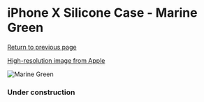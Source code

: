 # iPhone X Silicone Case - Marine Green

[Return to previous page](/iphone_x)

[High-resolution image from Apple](https://store.storeimages.cdn-apple.com/8756/as-images.apple.com/is/MRRE2?wid=4500&hei=4500&fmt=png)

<div style="width: 384px"><img src="/everypreview/MRRE2.png" alt="Marine Green"></div>

### Under construction
